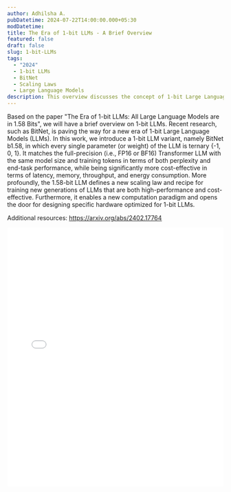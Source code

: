 ```yaml
---
author: Adhilsha A.
pubDatetime: 2024-07-22T14:00:00.000+05:30
modDatetime:
title: The Era of 1-bit LLMs - A Brief Overview
featured: false
draft: false
slug: 1-bit-LLMs
tags:
  - "2024"
  - 1-bit LLMs
  - BitNet
  - Scaling Laws
  - Large Language Models
description: This overview discusses the concept of 1-bit Large Language Models (LLMs) based on the paper "The Era of 1-bit LLMs - All Large Language Models are in 1.58 Bits". It presents BitNet b1.58, a 1-bit LLM variant that achieves competitive performance with full-precision Transformer LLMs while being more cost-effective in terms of latency, memory, throughput, and energy consumption. The overview highlights the potential of 1-bit LLMs in defining new scaling laws, training models, and designing hardware optimized for 1-bit LLMs.
---
```


Based on the paper "The Era of 1-bit LLMs: All Large Language Models are in 1.58 Bits", we will have a brief overview on 1-bit LLMs. Recent research, such as BitNet, is paving the way for a new era of 1-bit Large Language Models (LLMs). In this work, we introduce a 1-bit LLM variant, namely BitNet b1.58, in which every single parameter (or weight) of the LLM is ternary {-1, 0, 1}. It matches the full-precision (i.e., FP16 or BF16) Transformer LLM with the same model size and training tokens in terms of both perplexity and end-task performance, while being significantly more cost-effective in terms of latency, memory, throughput, and energy consumption. More profoundly, the 1.58-bit LLM defines a new scaling law and recipe for training new generations of LLMs that are both high-performance and cost-effective. Furthermore, it enables a new computation paradigm and opens the door for designing specific hardware optimized for 1-bit LLMs.

Additional resources:
https://arxiv.org/abs/2402.17764

<embed src="/labtalks/assets/slides/2024-07-22--Adhilsha--1-bit-LLMs.pdf" type="application/pdf" width="100%" height="600px">
